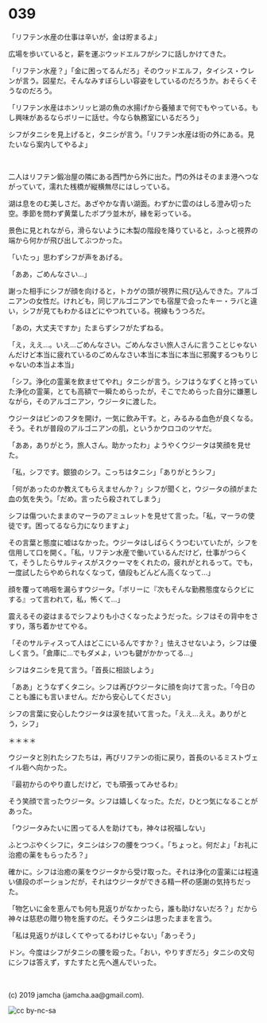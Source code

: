 

# 039

「リフテン水産の仕事は辛いが，金は貯まるよ」

広場を歩いていると，薪を運ぶウッドエルフがシフに話しかけてきた。

「リフテン水産？」「金に困ってるんだろ」そのウッドエルフ，タイシス・ウレンが言う。図星だ。そんなみすぼらしい容姿をしているのだろうか。おそらくそうなのだろう。

「リフテン水産はホンリッヒ湖の魚の水揚げから養殖まで何でもやっている。もし興味があるならボリーに話せ。今なら執務室にいるだろう」

シフがタニシを見上げると，タニシが言う。「リフテン水産は街の外にある。見たいなら案内してやるよ」

<br>

二人はリフテン鍛冶屋の隣にある西門から外に出た。門の外はそのまま港へつながっていて，濡れた桟橋が縦横無尽にはしっている。

湖は息をのむ美しさだ。あざやかな青い湖面。わずかに雲のはしる澄み切った空。季節を問わず黄葉したポプラ並木が，縁を彩っている。

景色に見とれながら，滑らないように木製の階段を降りていると，ふっと視界の端から何かが飛び出してぶつかった。

「いたっ」思わずシフが声をあげる。

「ああ，ごめんなさい…」

謝った相手にシフが顔を向けると，トカゲの頭が視界に飛び込んできた。アルゴニアンの女性だ。けれども，同じアルゴニアンでも宿屋で会ったキー・ラバと違い，シフが見てもわかるほどにやつれている。視線もうつろだ。

「あの，大丈夫ですか」たまらずシフがたずねる。

「え，ええ…。いえ…ごめんなさい。ごめんなさい旅人さんに言うことじゃないんだけど本当に疲れているのごめんなさい本当に本当に本当に邪魔するつもりじゃないの本当よ本当」

「シフ。浄化の霊薬を飲ませてやれ」タニシが言う。シフはうなずくと持っていた浄化の霊薬，とても高額で一瞬ためらったが，そこでためらった自分に嫌悪しながら，そのアルゴニアン，ウジータに渡した。

ウジータはビンのフタを開け，一気に飲み干す。と，みるみる血色が良くなる。そう。それが普段のアルゴニアンの肌，というかウロコのツヤだ。

「ああ，ありがとう，旅人さん。助かったわ」ようやくウジータは笑顔を見せた。

「私，シフです。銀狼のシフ。こっちはタニシ」「ありがとうシフ」

「何があったのか教えてもらえませんか？」シフが聞くと，ウジータの顔がまた血の気を失う。「だめ。言ったら殺されてしまう」

シフは傷ついたままのマーラのアミュレットを見せて言った。「私，マーラの使徒です。困ってるなら力になりますよ」

その言葉と態度に嘘はなかった。ウジータはしばらくうつむいていたが，シフを信用して口を開く。「私，リフテン水産で働いているんだけど，仕事がつらくて，そうしたらサルティスがスクゥーマをくれたの，疲れがとれるって。でも，一度試したらやめられなくなって，値段もどんどん高くなって…」

顔を覆って嗚咽を漏らすウジータ。「ボリーに『次もそんな勤務態度ならクビにする』って言われて，私，怖くて…」

震えるその姿はまるでシフよりも小さくなったようだった。シフはその背中をさすり，落ち着かせてやる。

「そのサルティスって人はどこにいるんですか？」怯えさせないよう，シフは優しく言う。「倉庫に…でもダメよ，いつも鍵がかかってる…」

シフはタニシを見て言う。「首長に相談しよう」

「ああ」とうなずくタニシ。シフは再びウジータに顔を向けて言った。「今日のことも誰にも言いません。だから安心してください」

シフの言葉に安心したウジータは涙を拭いて言った。「ええ…ええ。ありがとう，シフ」

＊＊＊＊

ウジータと別れたシフたちは，再びリフテンの街に戻り，首長のいるミストヴェイル砦へ向かった。

『最初からのやり直しだけど，でも頑張ってみせるわ』

そう笑顔で言ったウジータ。シフは嬉しくなった。ただ，ひとつ気になることがあった。

「ウジータみたいに困ってる人を助けても，神々は祝福しない」

ふとつぶやくシフに，タニシはシフの腰をつつく。「ちょっと。何だよ」「お礼に治癒の薬をもらったろ？」

確かに。シフは治癒の薬をウジータから受け取った。それは浄化の霊薬には程遠い値段のポーションだが，それはウジータができる精一杯の感謝の気持ちだった。

「物乞いに金を恵んでも何も見返りがなかったら，誰も助けないだろ？」だから神々は慈悲の贈り物を施すのだ。そうタニシは思ったままを言う。

「私は見返りがほしくてやってるわけじゃない」「あっそう」

ドン。今度はシフがタニシの腰を殴った。「おい，やりすぎだろ」タニシの文句にシフは答えず，すたすたと先へ進んでいった。

<br>
<br>
(c) 2019 jamcha (jamcha.aa@gmail.com).

![cc by-nc-sa](https://i.creativecommons.org/l/by-nc-sa/4.0/88x31.png)


